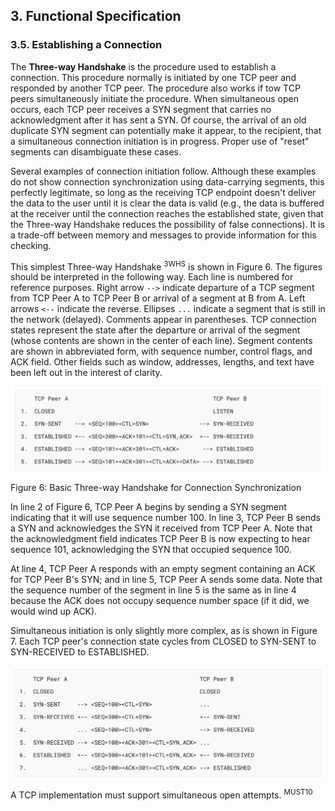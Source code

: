 ## 3. Functional Specification

<!-- TODO ### 20240829 | 3.1. Header Format -->
<!-- TODO ### 20240829 | 3.2. Specific Option Definitions -->
<!-- TODO ### 20240829 | 3.3. TCP Terminology Overview -->
<!-- TODO ### 20240829 | 3.4. Sequence Numbers  -->

### 3.5. Establishing a Connection

The __Three-way Handshake__ is the procedure used to establish a connection. This procedure normally is initiated by one TCP peer and responded by another TCP peer. The procedure also works if tow TCP peers simultaneously initiate the procedure. When simultaneous open occurs, each TCP peer receives a SYN segment that carries no acknowledgment after it has sent a SYN. Of course, the arrival of an old duplicate SYN segment can potentially make it appear, to the recipient, that a simultaneous connection initiation is in progress. Proper use of "reset" segments can disambiguate these cases.

<!--

Three-way Handshake는 연결을 설정하는 데 사용되는 절차입니다. 이 절차는 일반적으로 하나의 TCP 피어에 의해 시작되고 다른 TCP 피어에 의해 응답됩니다. 이 절차는 견인 TCP 피어가 동시에 절차를 시작하는 경우에도 작동합니다. 동시 오픈이 발생하면 각 TCP 피어는 SYN을 보낸 후에 아무런 확인 응답을 전송하지 않는 SYN 세그먼트를 받습니다. 물론 오래된 중복 SYN 세그먼트가 도착하면 잠재적으로 수신자에게 동시 연결 시작이 진행 중인 것처럼 보일 수 있습니다. "reset" 세그먼트를 적절하게 사용하면 이러한 경우를 명확하게 할 수 있습니다.

  -->

Several examples of connection initiation follow. Although these examples do not show connection synchronization using data-carrying segments, this perfectly legitimate, so long as the receiving TCP endpoint doesn't deliver the data to the user until it is clear the data is valid (e.g., the data is buffered at the receiver until the connection reaches the established state, given that the Three-way Handshake reduces the possibility of false connections). It is a trade-off between memory and messages to provide information for this checking.

<!--

연결 시작의 몇 가지 예는 다음과 같습니다. 이러한 예들은 데이터 전송 세그먼트를 사용한 연결 동기화를 보여주지는 않지만, 수신 TCP 엔드포인트가 데이터가 유효하다는 것이 명확할 때까지 데이터를 사용자에게 전달하지 않는 한, 이것은 완벽하게 합법적입니다(예: 삼자 핸드셰이크가 잘못된 연결의 가능성을 줄여준다는 점을 감안할 때, 연결이 설정된 상태에 도달할 때까지 수신기에서 데이터를 버퍼링합니다). 이 확인을 위한 정보를 제공하는 것은 메모리와 메시지 사이의 트레이드오프입니다.

  -->

This simplest Three-way Handshake <sup>3WHS</sup> is shown in Figure 6. The figures should be interpreted in the following way. Each line is numbered for reference purposes. Right arrow `-->` indicate departure of a TCP segment from TCP Peer A to TCP Peer B or arrival of a segment at B from A. Left arrows `<--` indicate the reverse. Ellipses `...` indicate a segment that is still in the network (delayed). Comments appear in parentheses. TCP connection states represent the state after the departure or arrival of the segment (whose contents are shown in the center of each line). Segment contents are shown in abbreviated form, with sequence number, control flags, and ACK field. Other fields such as window, addresses, lengths, and text have been left out in the interest of clarity.

<!--

이 가장 간단한 3방향 핸드셰이크 3WHS는 그림 6에 나와 있습니다. 그림은 다음과 같은 방식으로 해석되어야 합니다. 각 행에는 참조용으로 번호가 매겨집니다. 오른쪽 화살표 --\> 는 TCP 피어 A에서 TCP 피어 B로 TCP 세그먼트의 출발 또는 A에서 B로 세그먼트의 도착을 나타냅니다. 왼쪽 화살표 \<-- 는 그 반대를 나타냅니다. 타원...은 아직 네트워크에 있는 세그먼트(지연됨)를 나타냅니다. 주석은 괄호 안에 표시됩니다. TCP 연결 상태는 세그먼트의 출발 또는 도착 이후의 상태(각 행의 중앙에 내용이 표시됨)를 나타냅니다. 세그먼트 내용은 시퀀스 번호, 제어 플래그 및 ACK 필드와 함께 축약된 형태로 표시됩니다. 창, 주소, 길이 및 텍스트와 같은 다른 필드는 명확성을 위해 생략되었습니다.

  -->

![Figure 6: Basic Three-way Handshake for Connection Synchronization](./images/Figure6.Basic-Three-way-Handshake-for-Connection-Synchronization.png)

Figure 6: Basic Three-way Handshake for Connection Synchronization

In line 2 of Figure 6, TCP Peer A begins by sending a SYN segment indicating that it will use sequence number 100. In line 3, TCP Peer B sends a SYN and acknowledges the SYN it received from TCP Peer A. Note that the acknowledgment field indicates TCP Peer B is now expecting to hear sequence 101, acknowledging the SYN that occupied sequence 100.

At line 4, TCP Peer A responds with an empty segment containing an ACK for TCP Peer B's SYN; and in line 5, TCP Peer A sends some data. Note that the sequence number of the segment in line 5 is the same as in line 4 because the ACK does not occupy sequence number space (if it did, we would wind up ACK).

Simultaneous initiation is only slightly more complex, as is shown in Figure 7. Each TCP peer's connection state cycles from CLOSED to SYN-SENT to SYN-RECEIVED to ESTABLISHED.

![Figure 7: Simultaneous Connection Synchronization](./images/Figure7.Simultaneous-Connection-Synchronization.png)

A TCP implementation must support simultaneous open attempts. <sup name="must10">MUST10</sup>